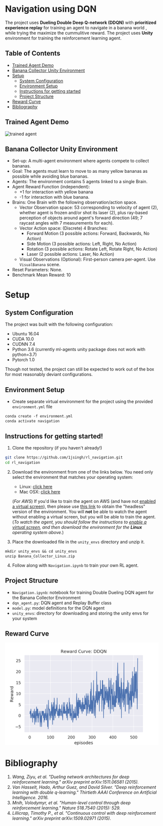 # Navigation using DQN

The project uses **Dueling Double Deep Q-network (DDQN)** with **prioritized experience replay** for training an agent to navigate in a banana world , while trying the maximize the cummulitive reward. The project uses **Unity** environment for training the reinforcement learning agent.

## Table of Contents

* [Trained Agent Demo](#trained-agent-demo)
* [Banana Collector Unity Environment](#banana-collector-unity-environment)
* [Setup](#setup)
    * [System Configuration](#system-configuration)
    * [Environment Setup](#environment-setup)
    * [Instructions for getting started](#instructions-for-getting-started)
    * [Project Structure](#project-structure)
* [Reward Curve](#reward-curve)
* [Bibliography](#bibliography)

##  Trained Agent Demo
![trained agent](images/trained_agent.gif)

## Banana Collector Unity Environment

* Set-up: A multi-agent environment where agents compete to collect bananas.
* Goal: The agents must learn to move to as many yellow bananas as possible
  while avoiding blue bananas.
* Agents: The environment contains 5 agents linked to a single Brain.
* Agent Reward Function (independent):
  * +1 for interaction with yellow banana
  * -1 for interaction with blue banana.
* Brains: One Brain with the following observation/action space.
  * Vector Observation space: 53 corresponding to velocity of agent (2), whether
    agent is frozen and/or shot its laser (2), plus ray-based perception of
    objects around agent's forward direction (49; 7 raycast angles with 7
    measurements for each).
  * Vector Action space: (Discrete) 4 Branches:
    * Forward Motion (3 possible actions: Forward, Backwards, No Action)
    * Side Motion (3 possible actions: Left, Right, No Action)
    * Rotation (3 possible actions: Rotate Left, Rotate Right, No Action)
    * Laser (2 possible actions: Laser, No Action)
  * Visual Observations (Optional): First-person camera per-agent. Use
    `VisualBanana` scene.
* Reset Parameters: None.
* Benchmark Mean Reward: 10

# Setup

## System Configuration
The project was built with the following configuration:

* Ubuntu 16.04
* CUDA 10.0
* CUDNN 7.4
* Python 3.6 (currently ml-agents unity package does not work with python=3.7)
* Pytorch 1.0

Though not tested, the project can still be expected to work out of the box for most reasonably deviant configurations.

## Environment Setup

* Create separate virtual environment for the project using the provided `environment.yml` file
```
conda create -f environment.yml
conda activate navigation
```

## Instructions for getting started!

1. Clone the repository (if you haven't already!)
```bash
git clone https://github.com/1jsingh/rl_navigation.git
cd rl_navigation
```

2. Download the environment from one of the links below.  You need only select the environment that matches your operating system:

    
    - Linux: [click here](https://drive.google.com/open?id=1hbezVc5oOthoQ2VF9c4RPWxsf5M8mxEh)
    - Mac OSX: [click here](https://drive.google.com/open?id=1HTvJxRA24bJKsyzzfy3-J7eOo8XJYpF1N)

    (_For AWS_) If you'd like to train the agent on AWS (and have not [enabled a virtual screen](https://github.com/Unity-Technologies/ml-agents/blob/master/docs/Training-on-Amazon-Web-Service.md)), then please use [this link](https://drive.google.com/open?id=1BpLCYfGcp7y5WPAPPmxxe0mVcYM1LG9N) to obtain the "headless" version of the environment.  You will **not** be able to watch the agent without enabling a virtual screen, but you will be able to train the agent.  (_To watch the agent, you should follow the instructions to [enable a virtual screen](https://github.com/Unity-Technologies/ml-agents/blob/master/docs/Training-on-Amazon-Web-Service.md), and then download the environment for the **Linux** operating system above._)
       
3. Place the downloaded file in the `unity_envs` directory and unzip it.
  ```
  mkdir unity_envs && cd unity_envs
  unzip Banana_Collector_Linux.zip
  ```

4. Follow along with `Navigation.ipynb` to train your own RL agent.

## Project Structure

* `Navigation.ipynb`: notebook for training Double Dueling DQN agent for the Banana Collector Environment
* `dqn_agent.py`: DQN agent and Replay Buffer class
* `model.py`: model definitions for the DQN agent
* `unity_envs`: directory for downloading and storing the unity envs for your system


## Reward Curve
<img src='images/reward_curve-ddqn.png' alt='reward_curve-ddqn'>

# Bibliography
1. <cite>Wang, Ziyu, et al. "Dueling network architectures for deep reinforcement learning." arXiv preprint arXiv:1511.06581 (2015).</cite>
2. <cite> Van Hasselt, Hado, Arthur Guez, and David Silver. "Deep reinforcement learning with double q-learning." Thirtieth AAAI Conference on Artificial Intelligence. 2016.</cite>
3. <cite> Mnih, Volodymyr, et al. "Human-level control through deep reinforcement learning." Nature 518.7540 (2015): 529.  </cite>
4. <cite> Lillicrap, Timothy P., et al. "Continuous control with deep reinforcement learning." arXiv preprint arXiv:1509.02971 (2015).</cite>
